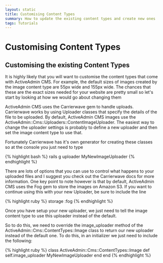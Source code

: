 ```yaml
---
layout: static
title: Customising Content Types
summary: How to update the existing content types and create new ones
tags: Tutorials
---
```

# Customising Content Types

## Customising the existing Content Types

It is highly likely that you will want to customise the content types that come with ActiveAdmin CMS.  For example, the default sizes of images created by the image content type are 55px wide and 155px wide.  The chances that these are the exact sizes needed for your website are pretty small so let's start by looking at how we would go about changing them

ActiveAdmin CMS uses the Carrierwave gem to handle uploads.  Carrierwave works by using Uploader classes that specify the details of the file to be uploaded.  By default, ActiveAdmin CMS images use the ActiveAdmin::Cms::Uploaders::ContentImageUploader.  The easiest way to change the uploader settings is probably to define a new uploader and then set the image content type to use that.

Fortunately Carrierwave has it's own generator for creating these classes so at the console you just need to type

{% highlight bash %}
rails g uploader MyNewImageUploader
{% endhighlight %}

There are lots of options that you can use to control what happens to your uploaded files and I suggest you check out the Carrierwave docs for more information.  One key point to note however is that by default, ActiveAdmin CMS uses the Fog gem to store the images on Amazon S3.  If you want to continue using this with your new Uploader, be sure to include the line

{% highlight ruby %}
storage :fog
{% endhighlight %}

Once you have setup your new uploader, we just need to tell the image content type to use this uploader instead of the default.

So to do this, we need to override the image_uploader method of the ActiveAdmin::Cms::ContentTypes::Image class to return our new uploader instead of the default one.  To do this, in an initializer we just need to include the following:

{% highlight ruby %}
class ActiveAdmin::Cms::ContentTypes::Image
  def self.image_uploader
    MyNewImageUploader
  end
end
{% endhighlight %}
